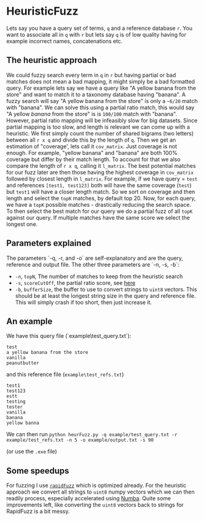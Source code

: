   

# HeuristicFuzz

Lets say you have a query set of terms, `q` and a reference database `r`. You want to associate all in `q` with `r` but lets say `q` is of low quality having for example incorrect names, concatenations etc.

  

<h2> The heuristic approach </h2>

We could fuzzy search every term in `q` in `r` but having partial or bad matches does not mean a bad mapping, it might simply be a bad formatted query. For example lets say we have a query like "A yellow banana from the store" and want to match it to a taxonomy database having "banana". A fuzzy search will say "A yellow banana from the store" is only a `~6/20` match with "banana". We can solve this using a partial ratio match, this would say "A yellow _banana_ from the store" is is `100/100` match with "banana". However, partial ratio mapping will be infeasibly slow for big datasets.
Since partial mapping is too slow, and length is relevant we can come up with a heuristic. We first simply count the number of shared bigrams (two letters) between all `r x q` and divide this by the length of `q`. Then we get an estimation of "coverage', lets call it `cov_matrix`. Just coverage is not enough. For example, "yellow banana" and "banana" are both 100% coverage but differ by their match length. To account for that we also compare the length of `r x q`, calling it `l_matrix`. The best potential matches for our fuzz later are then those having the highest coverage in `cov_matrix` followed by closest length in `l_matrix`. For example, if we have query = `test` and references `[test1, test123]` both will have the same coverage (`test`) but `test1` will have a closer length match. So we sort on coverage and then length and select the `topK` matches, by default top 20. Now, for each query, we have a `topK` possible matches - drastically reducing the search space. To then select the best match for our query we do a partial fuzz of all `topK` against our query. If multiple matches have the same score we select the longest one.

 <h2> Parameters explained </h2>
 The parameters `-q, -r, and -o` are self-explanatory and are the query, reference and output file. The other three parameters are `-n, -s, -b`:
 

 - `-n`, `topN`, The number of matches to keep from the heuristic search
 - `-s`, `scoreCutOff`, the partial ratio score, see [here](https://github.com/rapidfuzz/RapidFuzz?tab=readme-ov-file#partial-ratio)
 - `-b`, `bufferSize`, the buffer to use to convert strings to `uint8` vectors. This should be at least the longest string size in the query and reference file. This will simply crash if too short, then just increase it.
 
 <h2> An example </h2>
 We have this query file (`example\test_query.txt`):

    test 
    a yellow banana from the store
    vanilla
    peanutbutter
    
and this reference file (`example\test_refs.txt`)

    test1
    test123
    estt
    testing
    tester
    vanilla 
    banana
    yellow banna
We can then run `python heurFuzz.py -q example/test_query.txt -r example/test_refs.txt -n 5 -o example/output.txt -s 90` 

(or use the `.exe` file)


<h2> Some speedups </h2>

For fuzzing I use [`rapidFuzz`](https://github.com/rapidfuzz/RapidFuzz) which is optimized already. For the heuristic approach we convert all strings to `uint8` numpy vectors which we can then readily process, especially accelerated using [Numba](https://github.com/numba/numba). Quite some improvements left, like converting the `uint8` vectors back to strings for RapidFuzz is a bit messy. 

